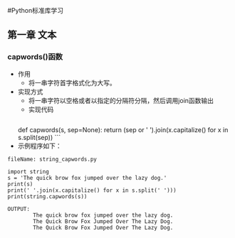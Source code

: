 #Python标准库学习
## 第一章 文本
### capwords()函数 
- 作用 
	- 将一串字符首字格式化为大写。
- 实现方式
	- 将一串字符以空格或者以指定的分隔符分隔，然后调用join函数输出
	- 实现代码
		```
	def capwords(s, sep=None):
    return (sep or ' ').join(x.capitalize() 
    for x in 	s.split(sep))
		```
- 示例程序如下：

```
fileName: string_capwords.py

import string
s = 'The quick brow fox jumped over the lazy dog.'
print(s)
print(' '.join(x.capitalize() for x in s.split(' ')))
print(string.capwords(s))

OUTPUT:
		The quick brow fox jumped over the lazy dog.
		The Quick Brow Fox Jumped Over The Lazy Dog.
		The Quick Brow Fox Jumped Over The Lazy Dog.
```